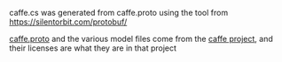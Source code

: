 ﻿caffe.cs was generated from caffe.proto using the tool from https://silentorbit.com/protobuf/

[caffe.proto](https://github.com/BVLC/caffe/blob/master/src/caffe/proto/caffe.proto) and the various model files come from the [caffe project](https://github.com/BVLC/caffe), and their licenses are what they are in that project
